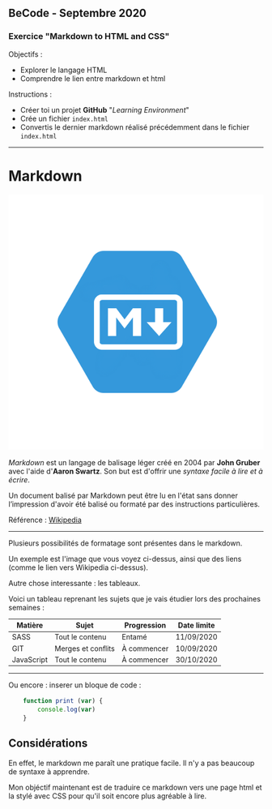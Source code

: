 ## BeCode - Septembre 2020
### Exercice "Markdown to HTML and CSS"

Objectifs :
* Explorer le langage HTML
* Comprendre le lien entre markdown et html

Instructions :
* Créer toi un projet **GitHub** "*Learning Environment*"
* Crée un fichier `index.html`
* Convertis le dernier markdown réalisé précédemment dans le fichier `index.html`

---

# Markdown
![markdown logo](img/markdown.png)

*Markdown* est un langage de balisage léger créé en 2004 par **John Gruber** avec l'aide d'**Aaron Swartz**. Son but est d'offrir une *syntaxe facile à lire et à écrire*.

Un document balisé par Markdown peut être lu en l'état sans donner l’impression d'avoir été balisé ou formaté par des instructions particulières.

Référence : [Wikipedia](https://fr.wikipedia.org/wiki/Markdown)

---

Plusieurs possibilités de formatage sont présentes dans le markdown.

Un exemple est l'image que vous voyez ci-dessus, ainsi que des liens (comme le lien vers Wikipedia ci-dessus).

Autre chose interessante : les tableaux.

Voici un tableau reprenant les sujets que je vais étudier lors des prochaines semaines :

| Matière | Sujet | Progression | Date limite |
| - | -| - | - |
| SASS  | Tout le contenu |Entamé | 11/09/2020 |
| GIT | Merges et conflits | À commencer | 10/09/2020 |
| JavaScript | Tout le contenu | À commencer | 30/10/2020 |

---

Ou encore : inserer un bloque de code :

```javascript
    function print (var) {
        console.log(var)
    }
```

## Considérations

En effet, le markdown me paraît une pratique facile. Il n'y a pas beaucoup de syntaxe à apprendre.

Mon objéctif maintenant est de traduire ce markdown vers une page html et la stylé avec CSS pour qu'il soit encore plus agréable à lire.
